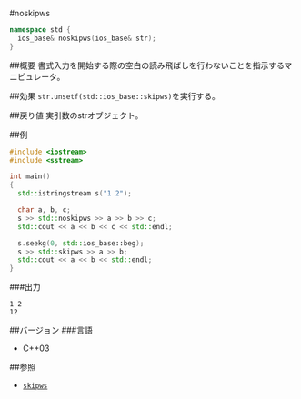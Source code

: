 #noskipws
```cpp
namespace std {
  ios_base& noskipws(ios_base& str);
}
```

##概要
書式入力を開始する際の空白の読み飛ばしを行わないことを指示するマニピュレータ。

##効果
`str.unsetf(std::ios_base::skipws)`を実行する。

##戻り値
実引数のstrオブジェクト。

##例
```cpp
#include <iostream>
#include <sstream>

int main()
{
  std::istringstream s("1 2");

  char a, b, c;
  s >> std::noskipws >> a >> b >> c;
  std::cout << a << b << c << std::endl;

  s.seekg(0, std::ios_base::beg);
  s >> std::skipws >> a >> b;
  std::cout << a << b << std::endl;
}
```

###出力
```
1 2
12
```

##バージョン
###言語
- C++03

##参照
- [`skipws`](./skipws.md)

